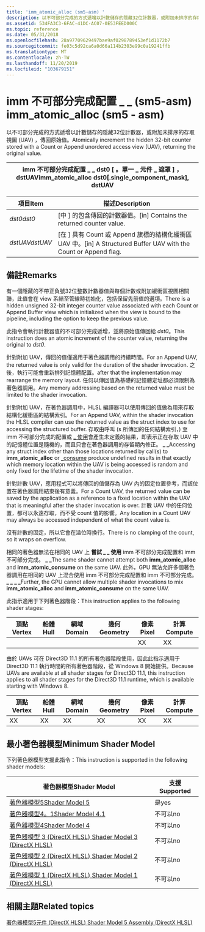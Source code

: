 ```yaml
---
title: 'imm_atomic_alloc (sm5-asm) '
description: 以不可部分完成的方式遞增以計數儲存的隱藏32位計數器，或附加未排序的存取視圖 (UAV) ，傳回原始值。
ms.assetid: 534FA3C3-6FAC-41DC-AC07-0E53FEED000C
ms.topic: reference
ms.date: 05/31/2018
ms.openlocfilehash: 28a97709629497bae9af0298789453ef1d1172b7
ms.sourcegitcommit: fe03c5d92ca6a0d66a114b2303e99c0a19241ffb
ms.translationtype: MT
ms.contentlocale: zh-TW
ms.lasthandoff: 11/20/2019
ms.locfileid: "103679151"
---
```

# <a name="imm_atomic_alloc-sm5---asm"></a><span data-ttu-id="8d88f-103">imm 不可部分完成配置 \_ \_ (sm5-asm) </span><span class="sxs-lookup"><span data-stu-id="8d88f-103">imm\_atomic\_alloc (sm5 - asm)</span></span>

<span data-ttu-id="8d88f-104">以不可部分完成的方式遞增以計數儲存的隱藏32位計數器，或附加未排序的存取視圖 (UAV) ，傳回原始值。</span><span class="sxs-lookup"><span data-stu-id="8d88f-104">Atomically increment the hidden 32-bit counter stored with a Count or Append unordered access view (UAV), returning the original value.</span></span>



| <span data-ttu-id="8d88f-105">imm 不可部分完成配置 \_ \_ dst0 \[ 。單一 \_ 元件 \_ 遮罩 \] ，dstUAV</span><span class="sxs-lookup"><span data-stu-id="8d88f-105">imm\_atomic\_alloc dst0\[.single\_component\_mask\], dstUAV</span></span> |
|-------------------------------------------------------------|



 



| <span data-ttu-id="8d88f-106">項目</span><span class="sxs-lookup"><span data-stu-id="8d88f-106">Item</span></span>                                                                                           | <span data-ttu-id="8d88f-107">描述</span><span class="sxs-lookup"><span data-stu-id="8d88f-107">Description</span></span>                                                               |
|------------------------------------------------------------------------------------------------|---------------------------------------------------------------------------|
| <span data-ttu-id="8d88f-108"><span id="dst0"></span><span id="DST0"></span>*dst0*</span><span class="sxs-lookup"><span data-stu-id="8d88f-108"><span id="dst0"></span><span id="DST0"></span>*dst0*</span></span><br/>                                | <span data-ttu-id="8d88f-109">\[中 \] 的包含傳回的計數器值。</span><span class="sxs-lookup"><span data-stu-id="8d88f-109">\[in\] Contains the returned counter value.</span></span><br/>                    |
| <span data-ttu-id="8d88f-110"><span id="dstUAV"></span><span id="dstuav"></span><span id="DSTUAV"></span>*dstUAV*</span><span class="sxs-lookup"><span data-stu-id="8d88f-110"><span id="dstUAV"></span><span id="dstuav"></span><span id="DSTUAV"></span>*dstUAV*</span></span><br/> | <span data-ttu-id="8d88f-111">\[在 \] 具有 Count 或 Append 旗標的結構化緩衝區 UAV 中。</span><span class="sxs-lookup"><span data-stu-id="8d88f-111">\[in\] A Structured Buffer UAV with the Count or Append flag.</span></span> <br/> |



 

## <a name="remarks"></a><span data-ttu-id="8d88f-112">備註</span><span class="sxs-lookup"><span data-stu-id="8d88f-112">Remarks</span></span>

<span data-ttu-id="8d88f-113">有一個隱藏的不帶正負號32位整數計數器值與每個計數或附加緩衝區視圖相關聯，此值會在 view 系結至管線時初始化，包括保留先前值的選項。</span><span class="sxs-lookup"><span data-stu-id="8d88f-113">There is a hidden unsigned 32-bit integer counter value associated with each Count or Append Buffer view which is initialized when the view is bound to the pipeline, including the option to keep the previous value.</span></span>

<span data-ttu-id="8d88f-114">此指令會執行計數器值的不可部分完成遞增，並將原始值傳回給 *dst0*。</span><span class="sxs-lookup"><span data-stu-id="8d88f-114">This instruction does an atomic increment of the counter value, returning the original to *dst0*.</span></span>

<span data-ttu-id="8d88f-115">針對附加 UAV，傳回的值僅適用于著色器調用的持續時間。</span><span class="sxs-lookup"><span data-stu-id="8d88f-115">For an Append UAV, the returned value is only valid for the duration of the shader invocation.</span></span> <span data-ttu-id="8d88f-116">之後，執行可能會重新排列記憶體配置。</span><span class="sxs-lookup"><span data-stu-id="8d88f-116">after that the implementation may rearrange the memory layout.</span></span> <span data-ttu-id="8d88f-117">任何以傳回值為基礎的記憶體定址都必須限制為著色器調用。</span><span class="sxs-lookup"><span data-stu-id="8d88f-117">Any memory addressing based on the returned value must be limited to the shader invocation.</span></span>

<span data-ttu-id="8d88f-118">針對附加 UAV，在著色器調用中，HLSL 編譯器可以使用傳回的值做為用來存取結構化緩衝區的結構索引。</span><span class="sxs-lookup"><span data-stu-id="8d88f-118">For an Append UAV, within the shader invocation the HLSL compiler can use the returned value as the struct index to use for accessing the structured buffer.</span></span> <span data-ttu-id="8d88f-119">存取由呼叫 (s 所傳回的任何結構索引，) 至 imm 不可部分完成的配置或 [ \_ 使用](imm-atomic-consume--sm5---asm-.md)會產生未定義的結果，即表示正在存取 UAV 中的記憶體位置是隨機的，而且只會在著色器調用的存留期內修正。 **\_ \_**</span><span class="sxs-lookup"><span data-stu-id="8d88f-119">Accessing any struct index other than those locations returned by call(s) to **imm\_atomic\_alloc** or [\_consume](imm-atomic-consume--sm5---asm-.md) produce undefined results in that exactly which memory location within the UAV is being accessed is random and only fixed for the lifetime of the shader invocation.</span></span>

<span data-ttu-id="8d88f-120">針對計數 UAV，應用程式可以將傳回的值儲存為 UAV 內的固定位置參考，而該位置在著色器調用結束後有意義。</span><span class="sxs-lookup"><span data-stu-id="8d88f-120">For a Count UAV, the returned value can be saved by the application as a reference to a fixed location within the UAV that is meaningful after the shader invocation is over.</span></span> <span data-ttu-id="8d88f-121">計數 UAV 中的任何位置，都可以永遠存取，而不受 count 值的影響。</span><span class="sxs-lookup"><span data-stu-id="8d88f-121">Any location in a Count UAV may always be accessed independent of what the count value is.</span></span>

<span data-ttu-id="8d88f-122">沒有計數的固定，所以它會在溢位時換行。</span><span class="sxs-lookup"><span data-stu-id="8d88f-122">There is no clamping of the count, so it wraps on overflow.</span></span>

<span data-ttu-id="8d88f-123">相同的著色器無法在相同的 UAV 上 **嘗試 \_ \_ 使用** imm 不可部分完成配置和 imm 不可部分完成。 **\_ \_**</span><span class="sxs-lookup"><span data-stu-id="8d88f-123">The same shader cannot attempt both **imm\_atomic\_alloc** and **imm\_atomic\_consume** on the same UAV.</span></span> <span data-ttu-id="8d88f-124">此外，GPU 無法允許多個著色器調用在相同的 UAV 上混合使用 imm 不可部分完成配置和 imm 不可部分完成。 **\_ \_** **\_ \_**</span><span class="sxs-lookup"><span data-stu-id="8d88f-124">Further, the GPU cannot allow multiple shader invocations to mix **imm\_atomic\_alloc** and **imm\_atomic\_consume** on the same UAV.</span></span>

<span data-ttu-id="8d88f-125">此指示適用于下列著色器階段：</span><span class="sxs-lookup"><span data-stu-id="8d88f-125">This instruction applies to the following shader stages:</span></span>



| <span data-ttu-id="8d88f-126">頂點</span><span class="sxs-lookup"><span data-stu-id="8d88f-126">Vertex</span></span> | <span data-ttu-id="8d88f-127">船體</span><span class="sxs-lookup"><span data-stu-id="8d88f-127">Hull</span></span> | <span data-ttu-id="8d88f-128">網域</span><span class="sxs-lookup"><span data-stu-id="8d88f-128">Domain</span></span> | <span data-ttu-id="8d88f-129">幾何</span><span class="sxs-lookup"><span data-stu-id="8d88f-129">Geometry</span></span> | <span data-ttu-id="8d88f-130">像素</span><span class="sxs-lookup"><span data-stu-id="8d88f-130">Pixel</span></span> | <span data-ttu-id="8d88f-131">計算</span><span class="sxs-lookup"><span data-stu-id="8d88f-131">Compute</span></span> |
|--------|------|--------|----------|-------|---------|
|        |      |        |          | <span data-ttu-id="8d88f-132">X</span><span class="sxs-lookup"><span data-stu-id="8d88f-132">X</span></span>     | <span data-ttu-id="8d88f-133">X</span><span class="sxs-lookup"><span data-stu-id="8d88f-133">X</span></span>       |



 

<span data-ttu-id="8d88f-134">由於 UAVs 可在 Direct3D 11.1 的所有著色器階段使用，因此此指示適用于 Direct3D 11.1 執行時間的所有著色器階段，從 Windows 8 開始提供。</span><span class="sxs-lookup"><span data-stu-id="8d88f-134">Because UAVs are available at all shader stages for Direct3D 11.1, this instruction applies to all shader stages for the Direct3D 11.1 runtime, which is available starting with Windows 8.</span></span>



| <span data-ttu-id="8d88f-135">頂點</span><span class="sxs-lookup"><span data-stu-id="8d88f-135">Vertex</span></span> | <span data-ttu-id="8d88f-136">船體</span><span class="sxs-lookup"><span data-stu-id="8d88f-136">Hull</span></span> | <span data-ttu-id="8d88f-137">網域</span><span class="sxs-lookup"><span data-stu-id="8d88f-137">Domain</span></span> | <span data-ttu-id="8d88f-138">幾何</span><span class="sxs-lookup"><span data-stu-id="8d88f-138">Geometry</span></span> | <span data-ttu-id="8d88f-139">像素</span><span class="sxs-lookup"><span data-stu-id="8d88f-139">Pixel</span></span> | <span data-ttu-id="8d88f-140">計算</span><span class="sxs-lookup"><span data-stu-id="8d88f-140">Compute</span></span> |
|--------|------|--------|----------|-------|---------|
| <span data-ttu-id="8d88f-141">X</span><span class="sxs-lookup"><span data-stu-id="8d88f-141">X</span></span>      | <span data-ttu-id="8d88f-142">X</span><span class="sxs-lookup"><span data-stu-id="8d88f-142">X</span></span>    | <span data-ttu-id="8d88f-143">X</span><span class="sxs-lookup"><span data-stu-id="8d88f-143">X</span></span>      | <span data-ttu-id="8d88f-144">X</span><span class="sxs-lookup"><span data-stu-id="8d88f-144">X</span></span>        | <span data-ttu-id="8d88f-145">X</span><span class="sxs-lookup"><span data-stu-id="8d88f-145">X</span></span>     | <span data-ttu-id="8d88f-146">X</span><span class="sxs-lookup"><span data-stu-id="8d88f-146">X</span></span>       |



 

## <a name="minimum-shader-model"></a><span data-ttu-id="8d88f-147">最小著色器模型</span><span class="sxs-lookup"><span data-stu-id="8d88f-147">Minimum Shader Model</span></span>

<span data-ttu-id="8d88f-148">下列著色器模型支援此指令：</span><span class="sxs-lookup"><span data-stu-id="8d88f-148">This instruction is supported in the following shader models:</span></span>



| <span data-ttu-id="8d88f-149">著色器模型</span><span class="sxs-lookup"><span data-stu-id="8d88f-149">Shader Model</span></span>                                              | <span data-ttu-id="8d88f-150">支援</span><span class="sxs-lookup"><span data-stu-id="8d88f-150">Supported</span></span> |
|-----------------------------------------------------------|-----------|
| [<span data-ttu-id="8d88f-151">著色器模型5</span><span class="sxs-lookup"><span data-stu-id="8d88f-151">Shader Model 5</span></span>](d3d11-graphics-reference-sm5.md)        | <span data-ttu-id="8d88f-152">是</span><span class="sxs-lookup"><span data-stu-id="8d88f-152">yes</span></span>       |
| [<span data-ttu-id="8d88f-153">著色器模型4。1</span><span class="sxs-lookup"><span data-stu-id="8d88f-153">Shader Model 4.1</span></span>](dx-graphics-hlsl-sm4.md)              | <span data-ttu-id="8d88f-154">不可以</span><span class="sxs-lookup"><span data-stu-id="8d88f-154">no</span></span>        |
| [<span data-ttu-id="8d88f-155">著色器模型4</span><span class="sxs-lookup"><span data-stu-id="8d88f-155">Shader Model 4</span></span>](dx-graphics-hlsl-sm4.md)                | <span data-ttu-id="8d88f-156">不可以</span><span class="sxs-lookup"><span data-stu-id="8d88f-156">no</span></span>        |
| [<span data-ttu-id="8d88f-157">著色器模型 3 (DirectX HLSL) </span><span class="sxs-lookup"><span data-stu-id="8d88f-157">Shader Model 3 (DirectX HLSL)</span></span>](dx-graphics-hlsl-sm3.md) | <span data-ttu-id="8d88f-158">不可以</span><span class="sxs-lookup"><span data-stu-id="8d88f-158">no</span></span>        |
| [<span data-ttu-id="8d88f-159">著色器模型 2 (DirectX HLSL) </span><span class="sxs-lookup"><span data-stu-id="8d88f-159">Shader Model 2 (DirectX HLSL)</span></span>](dx-graphics-hlsl-sm2.md) | <span data-ttu-id="8d88f-160">不可以</span><span class="sxs-lookup"><span data-stu-id="8d88f-160">no</span></span>        |
| [<span data-ttu-id="8d88f-161">著色器模型 1 (DirectX HLSL) </span><span class="sxs-lookup"><span data-stu-id="8d88f-161">Shader Model 1 (DirectX HLSL)</span></span>](dx-graphics-hlsl-sm1.md) | <span data-ttu-id="8d88f-162">不可以</span><span class="sxs-lookup"><span data-stu-id="8d88f-162">no</span></span>        |



 

## <a name="related-topics"></a><span data-ttu-id="8d88f-163">相關主題</span><span class="sxs-lookup"><span data-stu-id="8d88f-163">Related topics</span></span>

<dl> <dt>

[<span data-ttu-id="8d88f-164">著色器模型5元件 (DirectX HLSL) </span><span class="sxs-lookup"><span data-stu-id="8d88f-164">Shader Model 5 Assembly (DirectX HLSL)</span></span>](shader-model-5-assembly--directx-hlsl-.md)
</dt> </dl>

 

 






